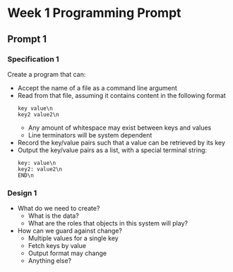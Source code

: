 # Week 1 Programming Prompt

## Prompt 1

### Specification 1
Create a program that can:
* Accept the name of a file as a command line argument
* Read from that file, assuming it contains content in the following format
  ```
  key value\n
  key2 value2\n
  ```
    * Any amount of whitespace may exist between keys and values
    * Line terminators will be system dependent
* Record the key/value pairs such that a value can be retrieved by its key
* Output the key/value pairs as a list, with a special terminal string:
  ```
  key: value\n
  key2: value2\n
  END\n
  ```

### Design 1
* What do we need to create?
    * What is the data? 
    * What are the roles that objects in this system will play?
* How can we guard against change?
    * Multiple values for a single key
    * Fetch keys by value
    * Output format may change
    * Anything else?